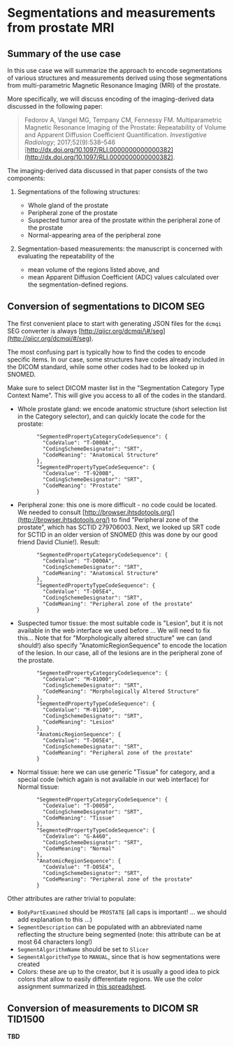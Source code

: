 # Segmentations and measurements from prostate MRI

## Summary of the use case

In this use case we will summarize the approach to encode segmentations of various structures and measurements derived using those segmentations from multi-parametric Magnetic Resonance Imaging \(MRI\) of the prostate.

More specifically, we will discuss encoding of the imaging-derived data discussed in the following paper:

> Fedorov A, Vangel MG, Tempany CM, Fennessy FM. Multiparametric Magnetic Resonance Imaging of the Prostate: Repeatability of Volume and Apparent Diffusion Coefficient Quantification. _Investigative Radiology_; 2017;52\(9\):538–546 [http://dx.doi.org/10.1097/RLI.0000000000000382](http://dx.doi.org/10.1097/RLI.0000000000000382).

The imaging-derived data discussed in that paper consists of the two components:

1. Segmentations of the following structures:

   * Whole gland of the prostate
   * Peripheral zone of the prostate
   * Suspected tumor area of the prostate within the peripheral zone of the prostate
   * Normal-appearing area of the peripheral zone

2. Segmentation-based measurements: the manuscript is concerned with evaluating the repeatability of the

   * mean volume of the regions listed above, and
   * mean Apparent Diffusion Coefficient \(ADC\) values calculated over the segmentation-defined regions.

## Conversion of segmentations to DICOM SEG

The first convenient place to start with generating JSON files for the `dcmqi` SEG converter is always [http://qiicr.org/dcmqi/\#/seg](http://qiicr.org/dcmqi/#/seg).

The most confusing part is typically how to find the codes to encode specific items. In our case, some structures have codes already included in the DICOM standard, while some other codes had to be looked up in SNOMED.

Make sure to select DICOM master list in the "Segmentation Category Type Context Name". This will give you access to all of the codes in the standard.

* Whole prostate gland: we encode anatomic structure \(short selection list in the Category selector\), and can quickly locate the code for the prostate:
  ```
        "SegmentedPropertyCategoryCodeSequence": {
          "CodeValue": "T-D000A",
          "CodingSchemeDesignator": "SRT",
          "CodeMeaning": "Anatomical Structure"
        },
        "SegmentedPropertyTypeCodeSequence": {
          "CodeValue": "T-9200B",
          "CodingSchemeDesignator": "SRT",
          "CodeMeaning": "Prostate"
        }
  ```
* Peripheral zone: this one is more difficult - no code could be located. We needed to consult [http://browser.ihtsdotools.org/](http://browser.ihtsdotools.org/) to find "Peripheral zone of the prostate", which has SCTID 279706003. Next, we looked up SRT code for SCTID in an older version of SNOMED \(this was done by our good friend David Clunie!\). Result:
  ```
        "SegmentedPropertyCategoryCodeSequence": {
          "CodeValue": "T-D000A",
          "CodingSchemeDesignator": "SRT",
          "CodeMeaning": "Anatomical Structure"
        },
        "SegmentedPropertyTypeCodeSequence": {
          "CodeValue": "T-D05E4",
          "CodingSchemeDesignator": "SRT",
          "CodeMeaning": "Peripheral zone of the prostate"
        }
  ```
* Suspected tumor tissue: the most suitable code is "Lesion", but it is not available in the web interface we used before ... We will need to fix this... Note that for "Morphologically altered structure" we can \(and should!\) also specify "AnatomicRegionSequence" to encode the location of the lesion. In our case, all of the lesions are in the peripheral zone of the prostate.
  ```
        "SegmentedPropertyCategoryCodeSequence": {
          "CodeValue": "M-01000",
          "CodingSchemeDesignator": "SRT",
          "CodeMeaning": "Morphologically Altered Structure"
        },
        "SegmentedPropertyTypeCodeSequence": {
          "CodeValue": "M-01100",
          "CodingSchemeDesignator": "SRT",
          "CodeMeaning": "Lesion"
        },
        "AnatomicRegionSequence": {
          "CodeValue": "T-D05E4",
          "CodingSchemeDesignator": "SRT",
          "CodeMeaning": "Peripheral zone of the prostate"
        }
  ```
* Normal tissue: here we can use generic "Tissue" for category, and a special code \(which again is not available in our web interface\) for Normal tissue:
  ```
        "SegmentedPropertyCategoryCodeSequence": {
          "CodeValue": "T-D0050",
          "CodingSchemeDesignator": "SRT",
          "CodeMeaning": "Tissue"
        },
        "SegmentedPropertyTypeCodeSequence": {
          "CodeValue": "G-A460",
          "CodingSchemeDesignator": "SRT",
          "CodeMeaning": "Normal"
        },
        "AnatomicRegionSequence": {
          "CodeValue": "T-D05E4",
          "CodingSchemeDesignator": "SRT",
          "CodeMeaning": "Peripheral zone of the prostate"
        }
  ```

Other attributes are rather trivial to populate:

* `BodyPartExamined` should be `PROSTATE` \(all caps is important! ... we should add explanation to this ...\)
* `SegmentDescription` can be populated with an abbreviated name reflecting the structure being segmented \(note: this attribute can be at most 64 characters long!\)
* `SegmentAlgorithmName` should be set to `Slicer`
* `SegmentAlgorithmType` to `MANUAL`, since that is how segmentations were created
* Colors: these are up to the creator, but it is usually a good idea to pick colors that allow to easily differentiate regions. We use the color assignment summarized in [this spreadsheet](https://docs.google.com/spreadsheets/d/1A9N0wzag1GlVkjbck8XYV_kCqKPbcxJbua-e2Arv2V0/edit?usp=sharing).

## Conversion of measurements to DICOM SR TID1500

**TBD**

